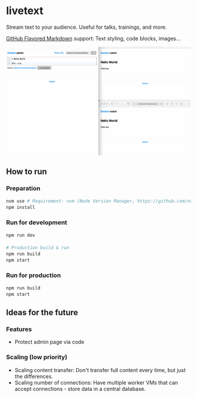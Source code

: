 # livetext

Stream text to your audience. Useful for talks, trainings, and more.

[GitHub Flavored Markdown](https://guides.github.com/features/mastering-markdown/) support: Text styling, code blocks, images...

![livetext demo video](https://github.com/markusdosch/livetext/blob/main/assets/livetext.gif?raw=true)

## How to run

### Preparation

```bash
nvm use # Requirement: nvm (Node Version Manager, https://github.com/nvm-sh/nvm)
npm install
```

### Run for development

```bash
npm run dev

# Production build & run
npm run build
npm start
```

### Run for production

```bash
npm run build
npm start
```

## Ideas for the future

### Features

- Protect admin page via code

### Scaling (low priority)

- Scaling content transfer: Don't transfer full content every time, but just the differences.
- Scaling number of connections: Have multiple worker VMs that can accept connections - store data in a central database.
